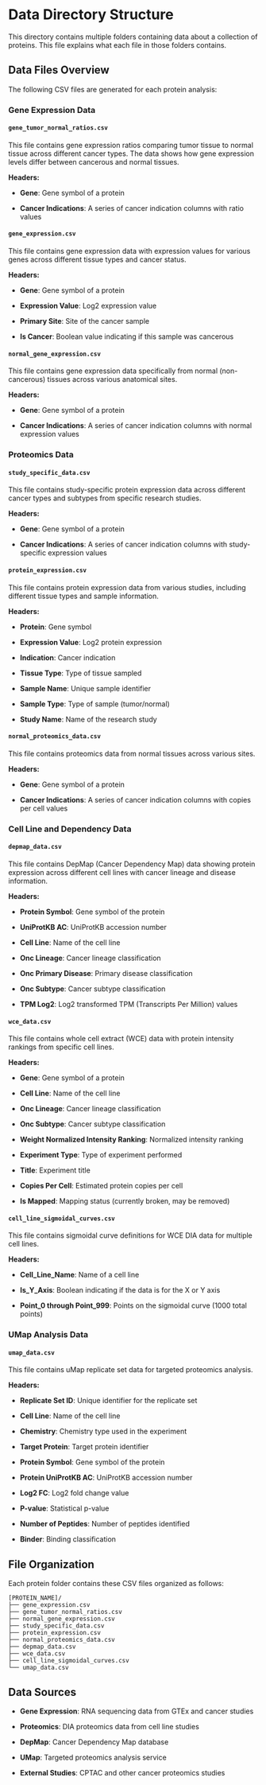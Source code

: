 # Data Directory Structure

This directory contains multiple folders containing data about a collection of proteins. This file explains what each file in those folders contains.

## Data Files Overview

The following CSV files are generated for each protein analysis:

### Gene Expression Data

#### `gene_tumor_normal_ratios.csv`
This file contains gene expression ratios comparing tumor tissue to normal tissue across different cancer types. The data shows how gene expression levels differ between cancerous and normal tissues.

**Headers:**

- **Gene**: Gene symbol of a protein

- **Cancer Indications**: A series of cancer indication columns with ratio values

#### `gene_expression.csv`
This file contains gene expression data with expression values for various genes across different tissue types and cancer status.

**Headers:**

- **Gene**: Gene symbol of a protein

- **Expression Value**: Log2 expression value

- **Primary Site**: Site of the cancer sample

- **Is Cancer**: Boolean value indicating if this sample was cancerous

#### `normal_gene_expression.csv`
This file contains gene expression data specifically from normal (non-cancerous) tissues across various anatomical sites.

**Headers:**

- **Gene**: Gene symbol of a protein

- **Cancer Indications**: A series of cancer indication columns with normal expression values

### Proteomics Data

#### `study_specific_data.csv`
This file contains study-specific protein expression data across different cancer types and subtypes from specific research studies.

**Headers:**

- **Gene**: Gene symbol of a protein

- **Cancer Indications**: A series of cancer indication columns with study-specific expression values

#### `protein_expression.csv`
This file contains protein expression data from various studies, including different tissue types and sample information.

**Headers:**

- **Protein**: Gene symbol

- **Expression Value**: Log2 protein expression

- **Indication**: Cancer indication

- **Tissue Type**: Type of tissue sampled

- **Sample Name**: Unique sample identifier

- **Sample Type**: Type of sample (tumor/normal)

- **Study Name**: Name of the research study

#### `normal_proteomics_data.csv`
This file contains proteomics data from normal tissues across various sites.

**Headers:**

- **Gene**: Gene symbol of a protein

- **Cancer Indications**: A series of cancer indication columns with copies per cell values

### Cell Line and Dependency Data

#### `depmap_data.csv`
This file contains DepMap (Cancer Dependency Map) data showing protein expression across different cell lines with cancer lineage and disease information.

**Headers:**

- **Protein Symbol**: Gene symbol of the protein

- **UniProtKB AC**: UniProtKB accession number

- **Cell Line**: Name of the cell line

- **Onc Lineage**: Cancer lineage classification

- **Onc Primary Disease**: Primary disease classification

- **Onc Subtype**: Cancer subtype classification

- **TPM Log2**: Log2 transformed TPM (Transcripts Per Million) values

#### `wce_data.csv`
This file contains whole cell extract (WCE) data with protein intensity rankings from specific cell lines.

**Headers:**

- **Gene**: Gene symbol of a protein

- **Cell Line**: Name of the cell line

- **Onc Lineage**: Cancer lineage classification

- **Onc Subtype**: Cancer subtype classification

- **Weight Normalized Intensity Ranking**: Normalized intensity ranking

- **Experiment Type**: Type of experiment performed

- **Title**: Experiment title

- **Copies Per Cell**: Estimated protein copies per cell

- **Is Mapped**: Mapping status (currently broken, may be removed)

#### `cell_line_sigmoidal_curves.csv`
This file contains sigmoidal curve definitions for WCE DIA data for multiple cell lines.

**Headers:**

- **Cell_Line_Name**: Name of a cell line

- **Is_Y_Axis**: Boolean indicating if the data is for the X or Y axis

- **Point_0 through Point_999**: Points on the sigmoidal curve (1000 total points)

### UMap Analysis Data

#### `umap_data.csv`
This file contains uMap replicate set data for targeted proteomics analysis.

**Headers:**

- **Replicate Set ID**: Unique identifier for the replicate set

- **Cell Line**: Name of the cell line

- **Chemistry**: Chemistry type used in the experiment

- **Target Protein**: Target protein identifier

- **Protein Symbol**: Gene symbol of the protein

- **Protein UniProtKB AC**: UniProtKB accession number

- **Log2 FC**: Log2 fold change value

- **P-value**: Statistical p-value

- **Number of Peptides**: Number of peptides identified

- **Binder**: Binding classification

## File Organization

Each protein folder contains these CSV files organized as follows:

```
[PROTEIN_NAME]/
├── gene_expression.csv
├── gene_tumor_normal_ratios.csv
├── normal_gene_expression.csv
├── study_specific_data.csv
├── protein_expression.csv
├── normal_proteomics_data.csv
├── depmap_data.csv
├── wce_data.csv
├── cell_line_sigmoidal_curves.csv
└── umap_data.csv
```

## Data Sources

- **Gene Expression**: RNA sequencing data from GTEx and cancer studies

- **Proteomics**: DIA proteomics data from cell line studies

- **DepMap**: Cancer Dependency Map database

- **UMap**: Targeted proteomics analysis service

- **External Studies**: CPTAC and other cancer proteomics studies
 